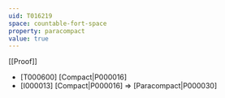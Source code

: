 ```yaml
---
uid: T016219
space: countable-fort-space
property: paracompact
value: true
---
```

[[Proof]]

* [T000600] [Compact|P000016]
* [I000013] [Compact|P000016] => [Paracompact|P000030]

